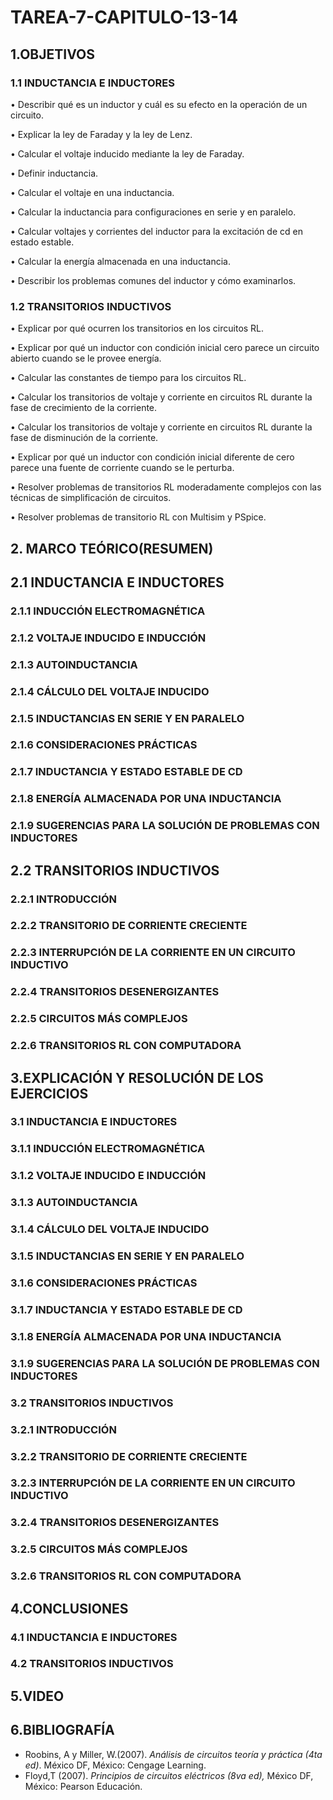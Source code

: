 # TAREA-7-CAPITULO-13-14
## 1.OBJETIVOS
### 1.1 INDUCTANCIA E INDUCTORES
• Describir qué es un inductor y cuál es su efecto en la operación de un circuito.

• Explicar la ley de Faraday y la ley de Lenz.

• Calcular el voltaje inducido mediante la ley de Faraday.

• Definir inductancia.

• Calcular el voltaje en una inductancia.

• Calcular la inductancia para configuraciones en serie y en paralelo.

• Calcular voltajes y corrientes del inductor para la excitación de cd en estado estable.

• Calcular la energía almacenada en una inductancia.

• Describir los problemas comunes del inductor y cómo examinarlos.

### 1.2 TRANSITORIOS INDUCTIVOS 
• Explicar por qué ocurren los transitorios en los circuitos RL.

• Explicar por qué un inductor con condición inicial cero parece un circuito abierto cuando se le provee energía.

• Calcular las constantes de tiempo para los circuitos RL.

• Calcular los transitorios de voltaje y corriente en circuitos RL durante la fase de crecimiento de la corriente.

• Calcular los transitorios de voltaje y corriente en circuitos RL durante la fase de disminución de la corriente.

• Explicar por qué un inductor con condición inicial diferente de cero parece una fuente de corriente
cuando se le perturba.

• Resolver problemas de transitorios RL moderadamente complejos con las técnicas de simplificación de circuitos.

• Resolver problemas de transitorio RL con Multisim y PSpice.
## 2. MARCO TEÓRICO(RESUMEN)
## 2.1 INDUCTANCIA E INDUCTORES
### 2.1.1  INDUCCIÓN ELECTROMAGNÉTICA
### 2.1.2 VOLTAJE INDUCIDO E INDUCCIÓN
### 2.1.3 AUTOINDUCTANCIA
### 2.1.4 CÁLCULO DEL VOLTAJE INDUCIDO
### 2.1.5  INDUCTANCIAS EN SERIE Y EN PARALELO
### 2.1.6 CONSIDERACIONES PRÁCTICAS
### 2.1.7 INDUCTANCIA Y ESTADO ESTABLE DE CD
### 2.1.8 ENERGÍA ALMACENADA POR UNA INDUCTANCIA
### 2.1.9 SUGERENCIAS PARA LA SOLUCIÓN DE PROBLEMAS CON INDUCTORES
## 2.2 TRANSITORIOS INDUCTIVOS 
### 2.2.1 INTRODUCCIÓN 
### 2.2.2 TRANSITORIO DE CORRIENTE CRECIENTE 
### 2.2.3 INTERRUPCIÓN DE LA CORRIENTE EN UN CIRCUITO INDUCTIVO 
### 2.2.4 TRANSITORIOS DESENERGIZANTES 
### 2.2.5 CIRCUITOS MÁS COMPLEJOS 
### 2.2.6 TRANSITORIOS RL CON COMPUTADORA 
## 3.EXPLICACIÓN Y RESOLUCIÓN DE LOS EJERCICIOS
### 3.1 INDUCTANCIA E INDUCTORES
### 3.1.1 INDUCCIÓN ELECTROMAGNÉTICA
### 3.1.2 VOLTAJE INDUCIDO E INDUCCIÓN
### 3.1.3 AUTOINDUCTANCIA
### 3.1.4 CÁLCULO DEL VOLTAJE INDUCIDO
### 3.1.5 INDUCTANCIAS EN SERIE Y EN PARALELO
### 3.1.6 CONSIDERACIONES PRÁCTICAS
### 3.1.7 INDUCTANCIA Y ESTADO ESTABLE DE CD
### 3.1.8  ENERGÍA ALMACENADA POR UNA INDUCTANCIA
### 3.1.9  SUGERENCIAS PARA LA SOLUCIÓN DE PROBLEMAS CON INDUCTORES
### 3.2 TRANSITORIOS INDUCTIVOS 
### 3.2.1 INTRODUCCIÓN 
### 3.2.2  TRANSITORIO DE CORRIENTE CRECIENTE 
### 3.2.3  INTERRUPCIÓN DE LA CORRIENTE EN UN CIRCUITO INDUCTIVO 
### 3.2.4  TRANSITORIOS DESENERGIZANTES 
### 3.2.5  CIRCUITOS MÁS COMPLEJOS 
### 3.2.6 TRANSITORIOS RL CON COMPUTADORA 
## 4.CONCLUSIONES
### 4.1 INDUCTANCIA E INDUCTORES
### 4.2  TRANSITORIOS INDUCTIVOS 
## 5.VIDEO
## 6.BIBLIOGRAFÍA
- Roobins, A y Miller, W.(2007). *Análisis de circuitos teoría y práctica (4ta ed)*. México DF, México: Cengage Learning.
-  Floyd,T (2007). *Principios de circuitos eléctricos (8va ed),* México DF, México: Pearson Educación.
